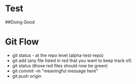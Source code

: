 # Test

##Doing Good 

# Git Flow

- git status - at the repo level (alpha-test-repo)
- git add <filename>  (any file listed in red that you want to keep track of)
- git status (those red files should now be green)
- git commit -m "meaningful message here"
- git push origin <branch-name with extension>